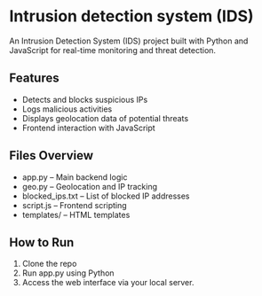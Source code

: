 # Intrusion detection system (IDS)

An Intrusion Detection System (IDS) project built with Python and JavaScript for real-time monitoring and threat detection.

## Features
- Detects and blocks suspicious IPs
- Logs malicious activities
- Displays geolocation data of potential threats
- Frontend interaction with JavaScript

## Files Overview
- app.py – Main backend logic
- geo.py – Geolocation and IP tracking
- blocked_ips.txt – List of blocked IP addresses
- script.js – Frontend scripting
- templates/ – HTML templates

## How to Run
1. Clone the repo
2. Run app.py using Python
3. Access the web interface via your local server.
